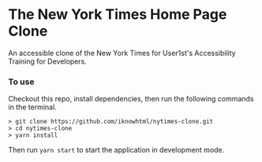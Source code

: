 # The New York Times Home Page Clone
An accessible clone of the New York Times for User1st's Accessibility Training for Developers.
### To use
Checkout this repo, install dependencies, then run the following commands in the terminal.

```
> git clone https://github.com/iknowhtml/nytimes-clone.git
> cd nytimes-clone
> yarn install
```
Then run `yarn start` to start the application in development mode.

